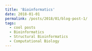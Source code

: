 ```yaml
---
title: 'Bioinformatics'
date: 2018-01-01
permalink: /posts/2018/01/blog-post-1/
tags:
  - cool posts
  - Bioinformatics
  - Structural Bioinformatics
  - Computational Biology
---
```




